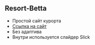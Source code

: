## Resort-Betta

- Простой сайт курорта 
- [Ссылка на сайт](https://VitalyFront.github.io/Resort-Betta/)
- Без адаптива
- Внутри используется слайдер Slick
